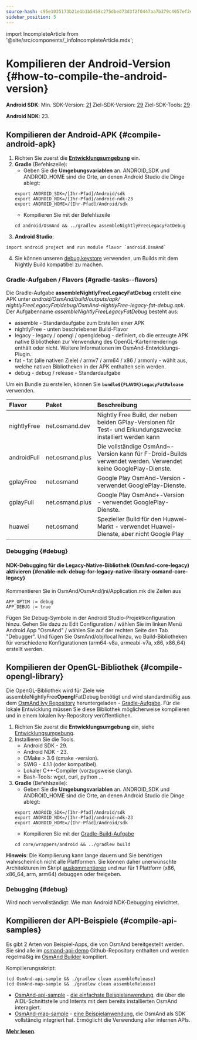 ```yaml
---
source-hash: c95e1035173b21e1b1b5458c275dbed73d3f2f0447aa7b379c4057ef2e86720b
sidebar_position: 5
---
```

import IncompleteArticle from '@site/src/components/_infoIncompleteArticle.mdx';

# Kompilieren der Android-Version {#how-to-compile-the-android-version}


**Android SDK**:
Min. SDK-Version: [21](https://github.com/osmandapp/OsmAnd/blob/master/OsmAnd/build.gradle#L38)
Ziel-SDK-Version: [29](https://github.com/osmandapp/OsmAnd/blob/master/OsmAnd/build-common.gradle#L6)
Ziel-SDK-Tools: [29](https://github.com/osmandapp/OsmAnd/blob/master/OsmAnd/build-common.gradle#L6)

**Android NDK**: 23.


## Kompilieren der Android-APK {#compile-android-apk}
1. Richten Sie zuerst die **[Entwicklungsumgebung](setup-the-dev-environment.md)** ein.
2. **Gradle** (Befehlszeile):
    - Geben Sie die **Umgebungsvariablen** an. ANDROID_SDK und ANDROID_HOME sind die Orte, an denen Android Studio die Dinge ablegt:
    ```
    export ANDROID_SDK=/[Ihr-Pfad]/Android/sdk
    export ANDROID_NDK=/[Ihr-Pfad]/android-ndk-23
    export ANDROID_HOME=/[Ihr-Pfad]/Android/sdk
    ```
    - Kompilieren Sie mit der Befehlszeile
    ```
    cd android/OsmAnd && ../gradlew assembleNightlyFreeLegacyFatDebug
    ```
3. **Android Studio**:
 ```
 import android project and run module flavor `android.OsmAnd`
 ```
4. Sie können unseren [debug.keystore](https://github.com/osmandapp/Osmand/tree/master/keystores) verwenden, um Builds mit dem Nightly Build kompatibel zu machen.


### Gradle-Aufgaben / Flavors {#gradle-tasks--flavors}

Die Gradle-Aufgabe **assembleNightlyFreeLegacyFatDebug** erstellt eine APK unter *android/OsmAnd/build/outputs/apk/* *nightlyFreeLegacyFat/debug/OsmAnd-nightlyFree-legacy-fat-debug.apk*. Der Aufgabenname *assembleNightlyFreeLegacyFatDebug* besteht aus:
- assemble - Standardaufgabe zum Erstellen einer APK
- nightlyFree - unten beschriebener Build-Flavor
- legacy - legacy / opengl / opengldebug - definiert, ob die erzeugte APK native Bibliotheken zur Verwendung des OpenGL-Kartenrenderings enthält oder nicht. Weitere Informationen im OsmAnd-Entwicklungs-Plugin.
- fat - fat (alle nativen Ziele) / armv7 / arm64 / x86 / armonly - wählt aus, welche nativen Bibliotheken in der APK enthalten sein werden.
- debug - debug / release - Standardaufgabe

Um ein Bundle zu erstellen, können Sie **`bundle${FLAVOR}LegacyFatRelease`** verwenden.


| Flavor | Paket | Beschreibung
|:--------|:---------------|:---------------|
| nightlyFree | net.osmand.dev | Nightly Free Build, der neben beiden GPlay-Versionen für Test- und Erkundungszwecke installiert werden kann
| androidFull | net.osmand.plus | Die vollständige OsmAnd~-Version kann für F-Droid-Builds verwendet werden. Verwendet keine GooglePlay-Dienste.
| gplayFree | net.osmand | Google Play OsmAnd-Version - verwendet GooglePlay-Dienste.
| gplayFull | net.osmand.plus | Google Play OsmAnd+-Version - verwendet GooglePlay-Dienste.
| huawei | net.osmand | Spezieller Build für den Huawei-Markt - verwendet Huawei-Dienste, aber nicht Google Play

### Debugging {#debug}

#### NDK-Debugging für die Legacy-Native-Bibliothek (OsmAnd-core-legacy) aktivieren {#enable-ndk-debug-for-legacy-native-library-osmand-core-legacy}

Kommentieren Sie in OsmAnd/OsmAnd/jni/Application.mk die Zeilen aus
```
APP_OPTIM := debug
APP_DEBUG := true
```
Fügen Sie Debug-Symbole in der Android Studio-Projektkonfiguration hinzu. Gehen Sie dazu zu Edit Configuration / wählen Sie im linken Menü Android App "OsmAnd" / wählen Sie auf der rechten Seite den Tab "Debugger". Und fügen Sie OsmAnd/obj/local hinzu, wo Build-Bibliotheken für verschiedene Konfigurationen (arm64-v8a, armeabi-v7a, x86, x86_64) erstellt werden.


## Kompilieren der OpenGL-Bibliothek {#compile-opengl-library}

Die OpenGL-Bibliothek wird für Ziele wie assembleNightlyFree**Opengl**FatDebug benötigt und wird standardmäßig aus dem [OsmAnd Ivy Repository](https://builder.osmand.net/ivy/net.osmand/) heruntergeladen - [Gradle-Aufgabe](https://github.com/osmandapp/OsmAnd/blob/master/OsmAnd/build.gradle#L187). Für die lokale Entwicklung müssen Sie diese Bibliothek möglicherweise kompilieren und in einem lokalen Ivy-Repository veröffentlichen.

1. Richten Sie zuerst die **Entwicklungsumgebung** ein, siehe [Entwicklungsumgebung](./setup-the-dev-environment).
2. Installieren Sie die Tools.
    - Android SDK - 29.
    - Android NDK - 23.
    - CMake > 3.6 (cmake -version).
    - SWIG - 4.1.1 (oder kompatibel).
    - Lokaler C++-Compiler (vorzugsweise clang).
    - Bash-Tools: wget, curl, python ...
3. **Gradle** (Befehlszeile):
    - Geben Sie die **Umgebungsvariablen** an. ANDROID_SDK und ANDROID_HOME sind die Orte, an denen Android Studio die Dinge ablegt:
    ```
    export ANDROID_SDK=/[Ihr-Pfad]/Android/sdk
    export ANDROID_NDK=/[Ihr-Pfad]/android-ndk-23
    export ANDROID_HOME=/[Ihr-Pfad]/Android/sdk
    ```
    - Kompilieren Sie mit der [Gradle-Build-Aufgabe](https://github.com/osmandapp/OsmAnd-core/blob/master/wrappers/android/build.gradle)
    ```
    cd core/wrappers/android && ../gradlew build
    ```
    
**Hinweis**: Die Kompilierung kann lange dauern und Sie benötigen wahrscheinlich nicht alle Plattformen. Sie können daher unerwünschte Architekturen im Skript [auskommentieren](https://github.com/osmandapp/OsmAnd-core/blob/master/wrappers/android/build.sh#L64) und nur für 1 Plattform (x86, x86_64, arm, arm64) debuggen oder freigeben.

### Debugging {#debug}

Wird noch vervollständigt: Wie man Android NDK-Debugging einrichtet.

## Kompilieren der API-Beispiele {#compile-api-samples}
<IncompleteArticle/>

Es gibt 2 Arten von Beispiel-Apps, die von OsmAnd bereitgestellt werden. Sie sind alle im [osmand-api-demo](https://github.com/osmandapp/osmand-api-demo) Github-Repository enthalten und werden regelmäßig im [OsmAnd Builder](https://builder.osmand.net:8080/view/OsmAnd%20Builds/job/OsmAnd-API-demo/) kompiliert.

Kompilierungsskript:
```
(cd OsmAnd-api-sample && ./gradlew clean assembleRelease)
(cd OsmAnd-map-sample && ./gradlew clean assembleRelease)
```

- [OsmAnd-api-sample](https://github.com/osmandapp/osmand-api-demo/tree/master/OsmAnd-api-sample) - [die einfachste Beispielanwendung](https://download.osmand.net/latest-night-build/OsmAnd-api-sample.apk), die über die AIDL-Schnittstelle und Intents mit dem bereits installierten OsmAnd interagiert.
- [OsmAnd-map-sample](https://github.com/osmandapp/osmand-api-demo/tree/master/OsmAnd-map-sample) - [eine Beispielanwendung](https://download.osmand.net/latest-night-build/OsmAnd-map-sample.apk), die OsmAnd als SDK vollständig integriert hat. Ermöglicht die Verwendung aller internen APIs.

**[Mehr lesen](../osmand-api-sdk/index.md)**.